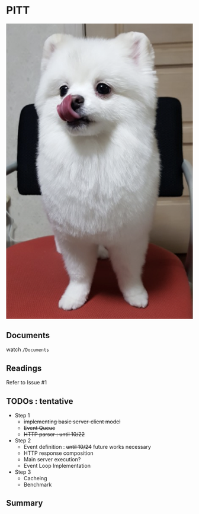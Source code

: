 # PITT

![logo](Logo.png)


## Documents
watch `/Documents`

## Readings
Refer to Issue #1

## TODOs : tentative
* Step 1
  - ~~implementing basic server-client model~~
  - ~~Event Queue~~
  - ~~HTTP parser : until 10/22~~
* Step 2
  - Event definition : ~~until 10/24~~ future works necessary
  - HTTP response composition
  - Main server execution?
  - Event Loop Implementation
* Step 3
  - Cacheing
  - Benchmark

## Summary

<!--### Java NIO -->
<!--* currently reading overview-->
<!--- Channel & Buffer : Data is always read from a channel into a buffer, or written from a buffer to a channel-->
<!--- Selector : A selector is an object that can monitor multiple channels for events (like: connection opened, data arrived etc.). Thus, a single thread can monitor multiple channels for data. [Role of Event Queue?]-->
